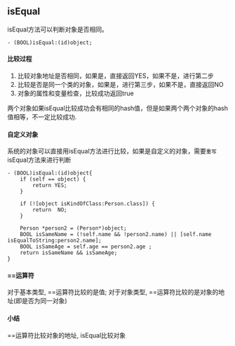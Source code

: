 ## isEqual

isEqual方法可以判断对象是否相同。

    - (BOOL)isEqual:(id)object;

#### 比较过程

1. 比较对象地址是否相同，如果是，直接返回YES，如果不是，进行第二步
2. 比较是否是同一个类的对象，如果是，进行第三步，如果不是，直接返回NO
3. 对象的属性和变量检查，比较成功返回true

两个对象如果isEqual比较成功会有相同的hash值，但是如果两个两个对象的hash值相等，不一定比较成功.

#### 自定义对象
系统的对象可以直接用isEqual方法进行比较，如果是自定义的对象，需要`重写`isEqual方法来进行判断

    - (BOOL)isEqual:(id)object{
        if (self == object) {
            return YES;
        }
        
        if (![object isKindOfClass:Person.class]) {
            return  NO;
        }
        
        Person *person2 = (Person*)object;
        BOOL isSameName = (!self.name && !person2.name) || [self.name isEqualToString:person2.name];
        BOOL isSameAge = self.age == person2.age ;
        return isSameName && isSameAge;
    }

#### ==运算符

对于基本类型, ==运算符比较的是值; 对于对象类型, ==运算符比较的是对象的地址(即是否为同一对象)


#### 小结

==运算符比较对象的地址, isEqual比较对象